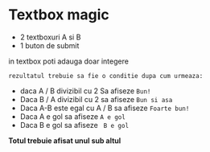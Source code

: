 # Textbox magic

* 2 textboxuri A si B
* 1 buton de submit

in textbox poti adauga doar integere

``` rezultatul trebuie sa fie o conditie dupa cum urmeaza: ```

* daca A / B divizibil cu 2 Sa afiseze ```Bun!```
* Daca B / A divizibil cu 2 sa afiseze ```Bun si asa```
* Daca A-B este egal cu A / B sa afiseze ```Foarte bun!```
* Daca A e gol sa afiseze ``` A e gol ```
* Daca B e gol sa afiseze ``` B e gol```

**Totul trebuie afisat unul sub altul**
